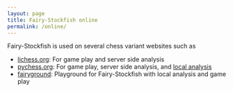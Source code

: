 ```yaml
---
layout: page
title: Fairy-Stockfish online
permalink: /online/
---
```

Fairy-Stockfish is used on several chess variant websites such as
* [lichess.org](https://lichess.org/): For game play and server side analysis
* [pychess.org](https://www.pychess.org/): For game play, server side analysis, and [local analysis](https://www.pychess.org/analysis/chess)
* [fairyground](https://fairyground.vercel.app/): Playground for Fairy-Stockfish with local analysis and game play